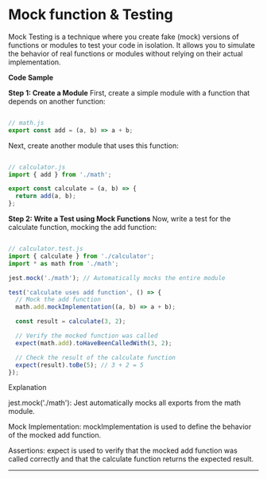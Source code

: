 # Mock function & Testing

Mock Testing is a technique where you create fake (mock) versions of functions or modules to test your code in isolation. It allows you to simulate the behavior of real functions or modules without relying on their actual implementation.


**Code Sample**


**Step 1: Create a Module**
First, create a simple module with a function that depends on another function:

```js

// math.js
export const add = (a, b) => a + b;

```

Next, create another module that uses this function:

```js

// calculator.js
import { add } from './math';

export const calculate = (a, b) => {
  return add(a, b);
};

```

**Step 2: Write a Test using Mock Functions**
Now, write a test for the calculate function, mocking the add function:

```js

// calculator.test.js
import { calculate } from './calculator';
import * as math from './math';

jest.mock('./math'); // Automatically mocks the entire module

test('calculate uses add function', () => {
  // Mock the add function
  math.add.mockImplementation((a, b) => a + b);

  const result = calculate(3, 2);

  // Verify the mocked function was called
  expect(math.add).toHaveBeenCalledWith(3, 2);

  // Check the result of the calculate function
  expect(result).toBe(5); // 3 + 2 = 5
});

```

Explanation

jest.mock('./math'): Jest automatically mocks all exports from the math module.

Mock Implementation: mockImplementation is used to define the behavior of the mocked add function.

Assertions: expect is used to verify that the mocked add function was called correctly and that the calculate function returns the expected result.


<hr>